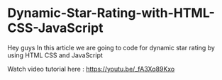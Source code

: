 # Dynamic-Star-Rating-with-HTML-CSS-JavaScript
Hey guys In this article we are going to code for dynamic star rating by using HTML CSS and JavaScript


Watch video tutorial here : https://youtu.be/_fA3Xq89Kxo
